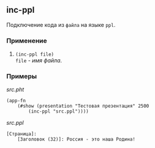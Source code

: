 ## inc-ppl
Подключение кода из `файла` на языке `ppl`.

### Применение

1. `(inc-ppl file)`<br>
`file` - _имя файла_.

### Примеры

*src.pht*
```pihta
(app-fn
    (#show (presentation "Тестовая презентация" 2500
        (inc-ppl "src.ppl"))))
```

*src.ppl*
```ppl
[Страница]:
    [Заголовок (32)]: Россия - это наша Родина!
```